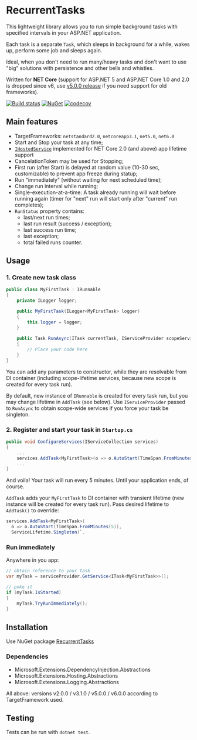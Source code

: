 # RecurrentTasks

This lightweight library allows you to run simple background tasks with specified intervals in your ASP.NET application. 

Each task is a separate `Task`, which sleeps in background for a while, wakes up, perform some job and sleeps again.

Ideal, when you don't need to run many/heavy tasks and don't want to use "big" solutions with persistence and other bells and whistles.

Written for **NET Core** (support for ASP.NET 5 and ASP.NET Core 1.0 and 2.0 is dropped since v6, use [v5.0.0 release](https://github.com/justdmitry/RecurrentTasks/releases/tag/v5.0.0) if you need support for old frameworks).

[![Build status](https://ci.appveyor.com/api/projects/status/uucaowlbcxybi4v6/branch/master?svg=true)](https://ci.appveyor.com/project/justdmitry/recurrenttasks/branch/master) 
[![NuGet](https://img.shields.io/nuget/v/RecurrentTasks.svg?maxAge=86400&style=flat)](https://www.nuget.org/packages/RecurrentTasks/) 
[![codecov](https://codecov.io/gh/justdmitry/RecurrentTasks/branch/master/graph/badge.svg)](https://codecov.io/gh/justdmitry/RecurrentTasks)

## Main features

* TargetFrameworks: `netstandard2.0`, `netcoreapp3.1`, `net5.0`, `net6.0`
* Start and Stop your task at any time;
* [`IHostedService`](https://docs.microsoft.com/en-us/dotnet/standard/microservices-architecture/multi-container-microservice-net-applications/background-tasks-with-ihostedservice) implemented for NET Core 2.0 (and above) app lifetime support
* CancelationToken may be used for Stopping;
* First run (after Start) is delayed at random value (10-30 sec, customizable) to prevent app freeze during statup;
* Run "immediately" (without waiting for next scheduled time);
* Change run interval while running;
* Single-execution-at-a-time: A task already running will wait before running again (timer for "next" run will start only after "current" run completes);
* `RunStatus` property contains:
    * last/next run times;
    * last run result (success / exception);
    * last success run time;
    * last exception;
    * total failed runs counter.

## Usage

### 1. Create new task class

```csharp
public class MyFirstTask : IRunnable
{
    private ILogger logger;

    public MyFirstTask(ILogger<MyFirstTask> logger)
    {
        this.logger = logger;
    }
    
    public Task RunAsync(ITask currentTask, IServiceProvider scopeServiceProvider, CancellationToken cancellationToken)
    {
        // Place your code here
    }
}
```

You can add any parameters to constructor, while they are resolvable from DI container (including scope-lifetime services, because new scope is created for every task run).

By default, new instance of `IRunnable` is created for every task run, but you may change lifetime in `AddTask` (see below). Use `IServiceProvider` passed to `RunAsync` to obtain scope-wide services if you force your task be singleton.

### 2. Register and start your task in `Startup.cs`


```csharp
public void ConfigureServices(IServiceCollection services)
{
    ...
    services.AddTask<MyFirstTask>(o => o.AutoStart(TimeSpan.FromMinutes(5)));
    ...
}

```

And voila! Your task will run every 5 minutes. Until your application ends, of course.

`AddTask` adds your `MyFirstTask` to DI container with transient lifetime (new instance will be created for every task run). Pass desired lifetime to `AddTask()` to override: 
```csharp
services.AddTask<MyFirstTask>(
  o => o.AutoStart(TimeSpan.FromMinutes(5)),
  ServiceLifetime.Singleton)`.
```

### Run immediately

Anywhere in you app:

```csharp
// obtain reference to your task
var myTask = serviceProvider.GetService<ITask<MyFirstTask>>();

// poke it
if (myTask.IsStarted)
{
    myTask.TryRunImmediately();
}
```

## Installation

Use NuGet package [RecurrentTasks](https://www.nuget.org/packages/RecurrentTasks/)

### Dependencies

* Microsoft.Extensions.DependencyInjection.Abstractions
* Microsoft.Extensions.Hosting.Abstractions
* Microsoft.Extensions.Logging.Abstractions

All above: versions v2.0.0 / v3.1.0 / v5.0.0 / v6.0.0 according to TargetFramework used.

## Testing

Tests can be run with `dotnet test`.

